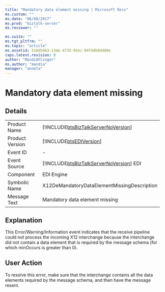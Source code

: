 ```yaml
---
title: "Mandatory data element missing | Microsoft Docs"
ms.custom: ""
ms.date: "06/08/2017"
ms.prod: "biztalk-server"
ms.reviewer: ""

ms.suite: ""
ms.tgt_pltfrm: ""
ms.topic: "article"
ms.assetid: 510d54b3-13de-4735-92ec-04fd4b9d460e
caps.latest.revision: 8
author: "MandiOhlinger"
ms.author: "mandia"
manager: "anneta"
---
```

# Mandatory data element missing
## Details  
  
|                 |                                                                                        |
|-----------------|----------------------------------------------------------------------------------------|
|  Product Name   |   [!INCLUDE[btsBizTalkServerNoVersion](../includes/btsbiztalkservernoversion-md.md)]   |
| Product Version |               [!INCLUDE[btsEDIVersion](../includes/btsediversion-md.md)]               |
|    Event ID     |                                           -                                            |
|  Event Source   | [!INCLUDE[btsBizTalkServerNoVersion](../includes/btsbiztalkservernoversion-md.md)] EDI |
|    Component    |                                       EDI Engine                                       |
|  Symbolic Name  |                      X12DeMandatoryDataElementMissingDescription                       |
|  Message Text   |                             Mandatory data element missing                             |
  
## Explanation  
 This Error/Warning/Information event indicates that the receive pipeline could not process the incoming X12 interchange because the interchange did not contain a data element that is required by the message schema (for which minOccurs is greater than 0).  
  
## User Action  
 To resolve this error, make sure that the interchange contains all the data elements required by the message schema, and then have the message resent.